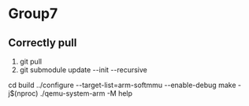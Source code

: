 # Group7

## Correctly pull

1. git pull
2. git submodule update --init --recursive


cd build
../configure --target-list=arm-softmmu --enable-debug
make -j$(nproc)
./qemu-system-arm -M help
